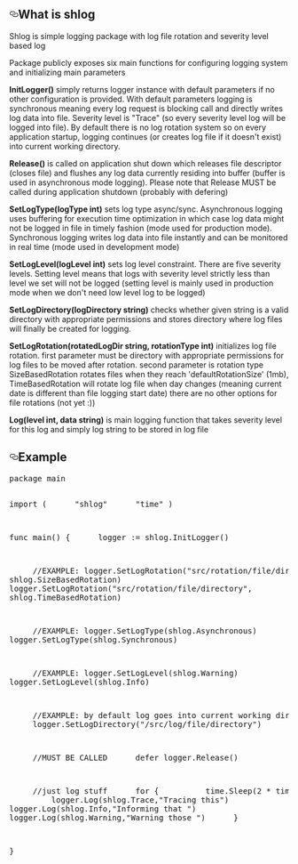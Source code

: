 
<h2><a id="user-content-whats-tron" class="anchor" aria-hidden="true" href="#whats-tron"><svg class="octicon octicon-link" viewBox="0 0 16 16" version="1.1" width="16" height="16" aria-hidden="true"><path fill-rule="evenodd" d="M4 9h1v1H4c-1.5 0-3-1.69-3-3.5S2.55 3 4 3h4c1.45 0 3 1.69 3 3.5 0 1.41-.91 2.72-2 3.25V8.59c.58-.45 1-1.27 1-2.09C10 5.22 8.98 4 8 4H4c-.98 0-2 1.22-2 2.5S3 9 4 9zm9-3h-1v1h1c1 0 2 1.22 2 2.5S13.98 12 13 12H9c-.98 0-2-1.22-2-2.5 0-.83.42-1.64 1-2.09V6.25c-1.09.53-2 1.84-2 3.25C6 11.31 7.55 13 9 13h4c1.45 0 3-1.69 3-3.5S14.5 6 13 6z"></path></svg></a>What is shlog</h2>
<p>Shlog is simple logging package with log file rotation and severity level based log</p>
<p>Package publicly exposes six main functions for configuring logging system and initializing main parameters</p>

<p><strong>InitLogger()</strong> simply returns logger instance with default parameters if no other configuration is provided. With default parameters logging is
synchronous meaning every log request is blocking call and directly writes log data into file. Severity level is "Trace" (so every severity level log will be logged into file). By default there is no log rotation system so on every application startup, logging continues (or creates log file if it doesn't exist) into current working directory. </p>

<p><strong>Release()</strong> is called on application shut down which releases file descriptor (closes file) and flushes any log data currently residing into buffer (buffer is used in asynchronous mode logging). Please note that Release MUST be called during application shutdown (probably with defering)</p>

<p><strong>SetLogType(logType int)</strong> sets log type async/sync. Asynchronous logging uses buffering for execution time optimization in which
case log data might not be logged in file in timely fashion (mode used for production mode). Synchronous logging writes log data into file instantly and can be monitored in real time (mode used in development mode)</p>

<p><strong>SetLogLevel(logLevel int)</strong> sets log level constraint. There are five severity levels. Setting level means
that logs with severity level strictly less than level we set will not be logged (setting level is mainly used in
production mode when we don't need low level log to be logged)</p>

<p><strong>SetLogDirectory(logDirectory string)</strong> checks whether given string is a valid directory with appropriate permissions
and stores directory where log files will finally be created for logging.</p>

<p><strong>SetLogRotation(rotatedLogDir string, rotationType int)</strong> initializes log file rotation. first parameter must be directory with appropriate permissions for log files to be moved after rotation. second parameter is rotation type SizeBasedRotation rotates files when they reach 'defaultRotationSize' (1mb), TimeBasedRotation will rotate log file when day changes (meaning current date is different than file logging start date)
there are no other options for file rotations (not yet :))</p>

<p><strong>Log(level int, data string)</strong> is main logging function that takes severity level for this log
and simply log string to be stored in log file</p>


<h2><a id="user-content-prepare-dependencies" class="anchor" aria-hidden="true" href="#prepare-dependencies"><svg class="octicon octicon-link" viewBox="0 0 16 16" version="1.1" width="16" height="16" aria-hidden="true"><path fill-rule="evenodd" d="M4 9h1v1H4c-1.5 0-3-1.69-3-3.5S2.55 3 4 3h4c1.45 0 3 1.69 3 3.5 0 1.41-.91 2.72-2 3.25V8.59c.58-.45 1-1.27 1-2.09C10 5.22 8.98 4 8 4H4c-.98 0-2 1.22-2 2.5S3 9 4 9zm9-3h-1v1h1c1 0 2 1.22 2 2.5S13.98 12 13 12H9c-.98 0-2-1.22-2-2.5 0-.83.42-1.64 1-2.09V6.25c-1.09.53-2 1.84-2 3.25C6 11.31 7.55 13 9 13h4c1.45 0 3-1.69 3-3.5S14.5 6 13 6z"></path></svg></a>Example</h2>

<div class="highlight highlight-source-shell"><pre>
package main

import (
&nbsp;&nbsp;&nbsp;&nbsp;  "shlog"
&nbsp;&nbsp;&nbsp;&nbsp;  "time"
)


func main() {
&nbsp;&nbsp;&nbsp;&nbsp;  logger := shlog.InitLogger()

&nbsp;&nbsp;&nbsp;&nbsp;  //EXAMPLE: logger.SetLogRotation("src/rotation/file/directory", shlog.SizeBasedRotation)
&nbsp;&nbsp;&nbsp;&nbsp;  logger.SetLogRotation("src/rotation/file/directory", shlog.TimeBasedRotation)

&nbsp;&nbsp;&nbsp;&nbsp;  //EXAMPLE: logger.SetLogType(shlog.Asynchronous)
&nbsp;&nbsp;&nbsp;&nbsp;  logger.SetLogType(shlog.Synchronous)

&nbsp;&nbsp;&nbsp;&nbsp;  //EXAMPLE: logger.SetLogLevel(shlog.Warning)
&nbsp;&nbsp;&nbsp;&nbsp;  logger.SetLogLevel(shlog.Info)

&nbsp;&nbsp;&nbsp;&nbsp;  //EXAMPLE: by default log goes into current working directory
&nbsp;&nbsp;&nbsp;&nbsp;  logger.SetLogDirectory("/src/log/file/directory")

&nbsp;&nbsp;&nbsp;&nbsp;  //MUST BE CALLED
&nbsp;&nbsp;&nbsp;&nbsp;  defer logger.Release()



&nbsp;&nbsp;&nbsp;&nbsp;  //just log stuff
&nbsp;&nbsp;&nbsp;&nbsp;  for {
&nbsp;&nbsp;&nbsp;&nbsp;&nbsp;&nbsp;&nbsp;&nbsp;     time.Sleep(2 * time.Second)
&nbsp;&nbsp;&nbsp;&nbsp;&nbsp;&nbsp;&nbsp;&nbsp;     logger.Log(shlog.Trace,"Tracing this")
&nbsp;&nbsp;&nbsp;&nbsp;&nbsp;&nbsp;&nbsp;&nbsp;     logger.Log(shlog.Info,"Informing that ")
&nbsp;&nbsp;&nbsp;&nbsp;&nbsp;&nbsp;&nbsp;&nbsp;     logger.Log(shlog.Warning,"Warning those ")
&nbsp;&nbsp;&nbsp;&nbsp;   }

}

</pre></div>
